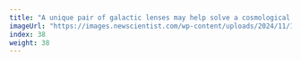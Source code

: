 ```yaml
---
title: "A unique pair of galactic lenses may help solve a cosmological riddle"
imageUrl: "https://images.newscientist.com/wp-content/uploads/2024/11/15100848/SEI_229598749.jpg?width=788"
index: 38
weight: 38
---
```

